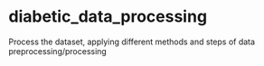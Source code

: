 # diabetic_data_processing
Process the dataset, applying different methods and steps of data preprocessing/processing
